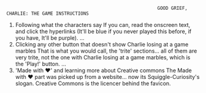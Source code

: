                                                            GOOD GRIEF, CHARLIE: THE GAME INSTRUCTIONS
1. Following what the characters say
If you can, read the onscreen text, and click the hyperlinks (It'll be blue if you never played this before, if you have, It'll be purple).
                                                                          ...
2. Clicking any other button that doesn't show Charlie losing at a game marbles
That is what you would call, the 'trite' sections... all of them are very trite, not the one with Charlie losing at a game marbles, which is the 'Play!' button.
                                                          ...
3. 'Made with ❤️' and learning more about Creative commons
The Made with ❤️ part was picked up from a website... now its Squiggle-Curiosity's slogan. Creative Commons is the licencer behind the favicon.
